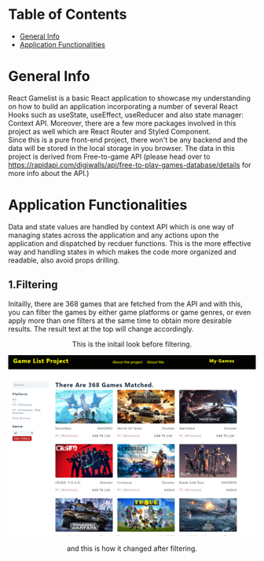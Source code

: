 # Table of Contents
* [General Info](#general-info)
* [Application Functionalities](#application-functionalities)

# General Info
React Gamelist is a basic React application to showcase my understanding on how to build an application incorporating a number of several React Hooks such as useState, useEffect, useReducer and also state manager: Context API. Moreover, there are a few more packages involved in this project as well which are React Router and Styled Component.<br/>
Since this is a pure front-end project, there won't be any backend and the data will be stored in the local storage in you browser.
The data in this project is derived from Free-to-game API (please head over to https://rapidapi.com/digiwalls/api/free-to-play-games-database/details for more info about the API.)

# Application Functionalities
Data and state values are handled by context API which is one way of managing states across the application and any actions upon the application and dispatched by recduer functions. This is the more effective way and handling states in which makes the code more organized and readable, also avoid props drilling.
## 1.Filtering
Initailly, there are 368 games that are fetched from the API and with this, you can filter the games by either game platforms or game genres, or even apply more than one filters at the same time to obtain more desirable results. The result text at the top will change accordingly.
<br/>
<p align="center">
  This is the initail look before filtering.
  </p>

<img src="Initail_page.png"/>
<p align="center">
and this is how it changed after filtering.
</p>
